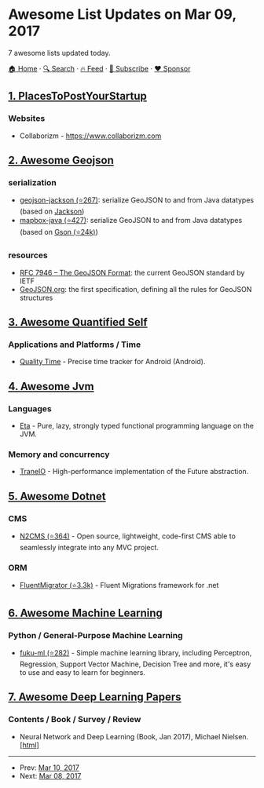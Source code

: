 # Awesome List Updates on Mar 09, 2017

7 awesome lists updated today.

[🏠 Home](/README.md) · [🔍 Search](https://www.trackawesomelist.com/search/) · [🔥 Feed](https://www.trackawesomelist.com/rss.xml) · [📮 Subscribe](https://trackawesomelist.us17.list-manage.com/subscribe?u=d2f0117aa829c83a63ec63c2f&id=36a103854c) · [❤️  Sponsor](https://github.com/sponsors/theowenyoung)



## [1. PlacesToPostYourStartup](/content/mmccaff/PlacesToPostYourStartup/README.md)

### Websites

*   Collaborizm - <https://www.collaborizm.com>

## [2. Awesome Geojson](/content/tmcw/awesome-geojson/README.md)

### serialization

*   [geojson-jackson (⭐267)](https://github.com/opendatalab-de/geojson-jackson): serialize GeoJSON to and from Java datatypes (based on [Jackson](http://wiki.fasterxml.com/JacksonHome))
*   [mapbox-java (⭐427)](https://github.com/mapbox/mapbox-java): serialize GeoJSON to and from Java datatypes (based on [Gson (⭐24k)](https://github.com/google/gson))

### resources

*   [RFC 7946 – The GeoJSON Format](https://tools.ietf.org/html/rfc7946): the current GeoJSON standard by IETF
*   [GeoJSON.org](http://geojson.org/): the first specification, defining all the rules for GeoJSON structures

## [3. Awesome Quantified Self](/content/woop/awesome-quantified-self/README.md)

### Applications and Platforms / Time

*   [Quality Time](http://www.qualitytimeapp.com/) - Precise time tracker for Android (Android).

## [4. Awesome Jvm](/content/deephacks/awesome-jvm/README.md)

### Languages

*   [Eta](http://eta-lang.org/) - Pure, lazy, strongly typed functional programming language on the JVM.

### Memory and concurrency

*   [TraneIO](http://trane.io/) - High-performance implementation of the Future abstraction.

## [5. Awesome Dotnet](/content/quozd/awesome-dotnet/README.md)

### CMS

*   [N2CMS (⭐364)](https://github.com/n2cms/n2cms) - Open source, lightweight, code-first CMS able to seamlessly integrate into any MVC project.

### ORM

*   [FluentMigrator (⭐3.3k)](https://github.com/fluentmigrator/fluentmigrator) - Fluent Migrations framework for .net

## [6. Awesome Machine Learning](/content/josephmisiti/awesome-machine-learning/README.md)

### Python / General-Purpose Machine Learning

*   [fuku-ml (⭐282)](https://github.com/fukuball/fuku-ml) - Simple machine learning library, including Perceptron, Regression, Support Vector Machine, Decision Tree and more, it's easy to use and easy to learn for beginners.

## [7. Awesome Deep Learning Papers](/content/terryum/awesome-deep-learning-papers/README.md)

### Contents / Book / Survey / Review

*   Neural Network and Deep Learning (Book, Jan 2017), Michael Nielsen. [\[html\]](http://neuralnetworksanddeeplearning.com/index.html)

---

- Prev: [Mar 10, 2017](/content/2017/03/10/README.md)
- Next: [Mar 08, 2017](/content/2017/03/08/README.md)